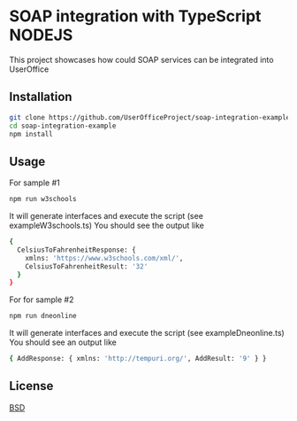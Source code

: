 # SOAP integration with TypeScript NODEJS

This project showcases how could SOAP services can be integrated into UserOffice

## Installation

```bash
git clone https://github.com/UserOfficeProject/soap-integration-example
cd soap-integration-example
npm install
```

## Usage

For sample #1

```bash
npm run w3schools
```
It will generate interfaces and execute the script (see exampleW3schools.ts)
You should see the output like 
```bash
{
  CelsiusToFahrenheitResponse: {
    xmlns: 'https://www.w3schools.com/xml/',
    CelsiusToFahrenheitResult: '32'
  }
}
```

For for sample #2

```bash
npm run dneonline
```
It will generate interfaces and execute the script (see exampleDneonline.ts)
You should see an output like 
```bash
{ AddResponse: { xmlns: 'http://tempuri.org/', AddResult: '9' } }
```
## License

[BSD](https://choosealicense.com/licenses/bsd/)
